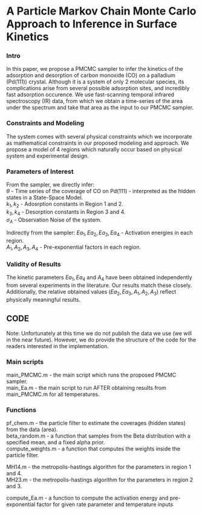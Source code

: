 # A Particle Markov Chain Monte Carlo Approach to Inference in Surface Kinetics

### Intro
 In this paper, we propose a PMCMC sampler to infer the kinetics of the adsorption and desorption of carbon monoxide (CO) on a palladium (Pd(111)) crystal. 
 Although it is a system of only 2 molecular species, its complications arise from several possible adsorption sites, and incredibly fast adsorption occurence. 
 We use fast-scanning temporal infrared spectroscopy (IR) data, from which we obtain a time-series of the area under the spectrum and take that area as the
 input to our PMCMC sampler. 

### Constraints and Modeling
The system comes with several physical constraints which we incorporate as mathematical constraints in our proposed modeling and approach. 
We propose a model of 4 regions which naturally occur based on physical system and experimental design.

### Parameters of Interest
From the sampler, we directly infer: <br/> 
$\theta$ - Time series of the coverage of CO on Pd(111) - interpreted as the hidden states in a State-Space Model. <br/> 
$k_1, k_2$ - Adosrption constants in Region 1 and 2. <br/> 
$k_3, k_4$ - Desorption constants in Region 3 and 4. <br/> 
$\sigma_A$ - Observation Noise of the system. <br/> 

Indirectly from the sampler:
$Ea_1, Ea_2, Ea_3, Ea_4$ - Activation energies in each region. <br/> 
$A_1, A_2, A_3, A_4$ - Pre-exponential factors in each region. <br/> 

### Validity of Results
The kinetic parameters $Ea_1, Ea_4$ and $A_4$ have been obtained independently from several experiments in the literature. 
Our results match these closely. Additionally, the relative obtained values ($Ea_2, Ea_3, A_1, A_2, A_3$) reflect physically meaningful results.

## CODE

Note: Unfortunately at this time we do not publish the data we use (we will in the near future). However, we do provide the structure of the code for the readers interested in the implementation. <br/> 

### Main scripts
main_PMCMC.m - the main script which runs the proposed PMCMC sampler. <br/> 
main_Ea.m - the main script to run AFTER obtaining results from main_PMCMC.m for all temperatures.

### Functions
pf_chem.m - the particle filter to estimate the coverages (hidden states) from the data (area). <br/> 
beta_random.m - a function that samples from the Beta distribution with a specified mean, and a fixed alpha prior. <br/> 
compute_weights.m - a function that computes the weights inside the particle filter. <br/> 


MH14.m - the metropolis-hastings algorithm for the parameters in region 1 and 4. <br/> 
MH23.m - the metropolis-hastings algorithm for the parameters in region 2 and 3. <br/> 

compute_Ea.m - a function to compute the activation energy and pre-exponential factor for given rate parameter and temperature inputs




 
